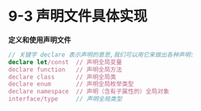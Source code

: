 # 9-3 声明文件具体实现

**定义和使用声明文件**

```ts
// 关键字 declare 表示声明的意思,我们可以用它来做出各种声明:
declare let/const  // 声明全局变量
declare function   // 声明全局方法
declare class      // 声明全局类
declare enum       // 声明全局枚举类型
declare namespace  // 声明（含有子属性的）全局对象
interface/type     // 声明全局类型
```

#####


